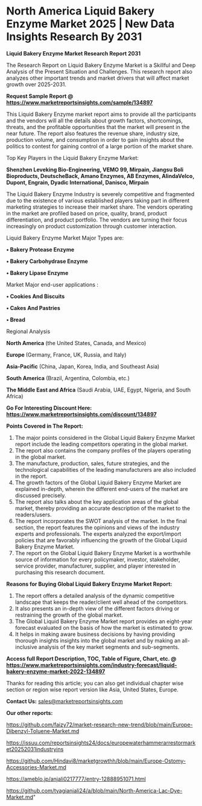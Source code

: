 # North America Liquid Bakery Enzyme Market 2025 | New Data Insights Research By 2031

<strong>Liquid Bakery Enzyme Market Research Report 2031</strong>

The Research Report on Liquid Bakery Enzyme Market is a Skillful and Deep Analysis of the Present Situation and Challenges. This research report also analyzes other important trends and market drivers that will affect market growth over 2025-2031.

<strong>Request Sample Report @ <a href=https://www.marketreportsinsights.com/sample/134897>https://www.marketreportsinsights.com/sample/134897</a></strong>

This Liquid Bakery Enzyme market report aims to provide all the participants and the vendors will all the details about growth factors, shortcomings, threats, and the profitable opportunities that the market will present in the near future. The report also features the revenue share, industry size, production volume, and consumption in order to gain insights about the politics to contest for gaining control of a large portion of the market share.

Top Key Players in the Liquid Bakery Enzyme Market:

<strong>Shenzhen Leveking Bio-Engineering, VEMO 99, Mirpain, Jiangsu Boli Bioproducts, DeutscheBack, Amano Enzymes, AB Enzymes, AlindaVelco, Dupont, Engrain, Dyadic International, Danisco, Mirpain</strong>

The Liquid Bakery Enzyme Industry is severely competitive and fragmented due to the existence of various established players taking part in different marketing strategies to increase their market share. The vendors operating in the market are profiled based on price, quality, brand, product differentiation, and product portfolio. The vendors are turning their focus increasingly on product customization through customer interaction.

Liquid Bakery Enzyme Market Major Types are:

<strong>• Bakery Protease Enzyme

• Bakery Carbohydrase Enzyme

• Bakery Lipase Enzyme</strong>

Market Major end-user applications :

<strong>• Cookies And Biscuits

• Cakes And Pastries

• Bread</strong>

Regional Analysis

</u><strong><b>North America</b></strong> (the United States, Canada, and Mexico)

<strong><b>Europe </b></strong>(Germany, France, UK, Russia, and Italy)

<strong><b>Asia-Pacific</b></strong> (China, Japan, Korea, India, and Southeast Asia)

<strong><b>South America</b></strong> (Brazil, Argentina, Colombia, etc.)

<strong><b>The Middle East and Africa</b></strong> (Saudi Arabia, UAE, Egypt, Nigeria, and South Africa)

<strong>Go For Interesting Discount Here: <a href=https://www.marketreportsinsights.com/discount/134897>https://www.marketreportsinsights.com/discount/134897</a></strong>

<strong>Points Covered in The Report:</strong>
<ol>
  <li>The major points considered in the Global Liquid Bakery Enzyme Market report include the leading competitors operating in the global market.</li>
  <li>The report also contains the company profiles of the players operating in the global market.</li>
  <li>The manufacture, production, sales, future strategies, and the technological capabilities of the leading manufacturers are also included in the report.</li>
  <li>The growth factors of the Global Liquid Bakery Enzyme Market are explained in-depth, wherein the different end-users of the market are discussed precisely.</li>
  <li>The report also talks about the key application areas of the global market, thereby providing an accurate description of the market to the readers/users.</li>
  <li>The report incorporates the SWOT analysis of the market. In the final section, the report features the opinions and views of the industry experts and professionals. The experts analyzed the export/import policies that are favorably influencing the growth of the Global Liquid Bakery Enzyme Market.</li>
  <li>The report on the Global Liquid Bakery Enzyme Market is a worthwhile source of information for every policymaker, investor, stakeholder, service provider, manufacturer, supplier, and player interested in purchasing this research document.</li>
</ol>
<strong>Reasons for Buying Global Liquid Bakery Enzyme Market Report:</strong>

<ol>
  <li>The report offers a detailed analysis of the dynamic competitive landscape that keeps the reader/client well ahead of the competitors.</li>
  <li>It also presents an in-depth view of the different factors driving or restraining the growth of the global market.</li>
  <li>The Global Liquid Bakery Enzyme Market report provides an eight-year forecast evaluated on the basis of how the market is estimated to grow.</li>
  <li>It helps in making aware business decisions by having providing thorough insights insights into the global market and by making an all-inclusive analysis of the key market segments and sub-segments.</li>
</ol>
<strong>Access full Report Description, TOC, Table of Figure, Chart, etc. @ <a href=https://www.marketreportsinsights.com/industry-forecast/liquid-bakery-enzyme-market-2022-134897>https://www.marketreportsinsights.com/industry-forecast/liquid-bakery-enzyme-market-2022-134897</a></strong>


Thanks for reading this article; you can also get individual chapter wise section or region wise report version like Asia, United States, Europe.

<strong>Contact Us:</strong>
sales@marketreportsinsights.com

<strong>Our other reports:</strong>

<a href=https://github.com/faizy72/market-research-new-trend/blob/main/Europe-Dibenzyl-Toluene-Market.md>https://github.com/faizy72/market-research-new-trend/blob/main/Europe-Dibenzyl-Toluene-Market.md</a>

<a href=https://issuu.com/reportsinsights24/docs/europewaterhammerarrestormarket20252031industryins>https://issuu.com/reportsinsights24/docs/europewaterhammerarrestormarket20252031industryins</a>

<a href=https://github.com/Hindavi8/marketgrowthh/blob/main/Europe-Ostomy-Accessories-Market.md>https://github.com/Hindavi8/marketgrowthh/blob/main/Europe-Ostomy-Accessories-Market.md</a>

<a href=https://ameblo.jp/anjali0217777/entry-12888951071.html>https://ameblo.jp/anjali0217777/entry-12888951071.html</a>

<a href=https://github.com/tyagianjali24/a/blob/main/North-America-Lac-Dye-Market.md>https://github.com/tyagianjali24/a/blob/main/North-America-Lac-Dye-Market.md</a>"

